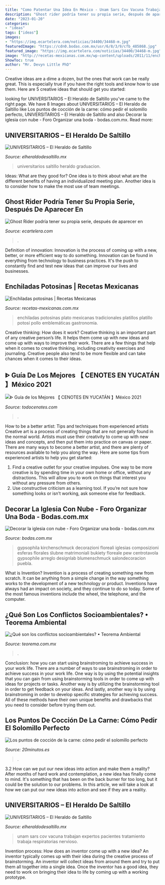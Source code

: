 ```yaml
---
title: "Como Patentar Una Idea En México - Unam Sars Cov Vacuna Trabajan Expertos Pacientes Tratamiento Trabaja Respiratorias Nervioso"
description: "Ghost rider podría tener su propia serie, después de aparecer en"
date: "2023-01-20"
categories:
- "ideas"
tags: ["ideas"]
images:
- "https://img.ecartelera.com/noticias/34400/34468-m.jpg"
featuredImage: "https://cdn0.bodas.com.mx/usr/6/8/3/9/cfb_485868.jpg"
featured_image: "https://img.ecartelera.com/noticias/34400/34468-m.jpg"
image: "http://recetas-mexicanas.com.mx/wp-content/uploads/2011/11/enchiladas-potosinas.jpg"
ShowToc: true
author: "Mr. Devyn Little PhD"
---
```



Creative ideas are a dime a dozen, but the ones that work can be really great. This is especially true if you have the right tools and know how to use them. Here are 5 creative ideas that should get you started:

	

		
looking for UNIVERSITARIOS – El Heraldo de Saltillo you've came to the right page. We have 8 Images about UNIVERSITARIOS – El Heraldo de Saltillo like Los puntos de cocción de la carne: cómo pedir el solomillo perfecto, UNIVERSITARIOS – El Heraldo de Saltillo and also Decorar la iglesia con nube - Foro Organizar una boda - bodas.com.mx. Read more:
		
    
## UNIVERSITARIOS – El Heraldo De Saltillo

<img loading=lazy src="https://www.elheraldodesaltillo.mx/wp-content/uploads/2020/08/quiero-2-1536x774.jpg" onerror="this.onerror=null;this.src='https://tse4.mm.bing.net/th?id=OIP.4x-b0CSbLOb8UgZyJU2B5AHaDu&amp;pid=15.1';" alt="UNIVERSITARIOS – El Heraldo de Saltillo">

_Source: elheraldodesaltillo.mx_

>universitarios saltillo heraldo graduacion. 

	

Ideas: What are they good for?
One idea is to think about what are the different benefits of having an individualized meeting plan. Another idea is to consider how to make the most use of team meetings.

    
## Ghost Rider Podría Tener Su Propia Serie, Después De Aparecer En

<img loading=lazy src="https://img.ecartelera.com/noticias/34400/34468-m.jpg" onerror="this.onerror=null;this.src='https://tse1.mm.bing.net/th?id=OIP.AqYyp6zoOpMgiiu-y77yDQHaHa&amp;pid=15.1';" alt="Ghost Rider podría tener su propia serie, después de aparecer en">

_Source: ecartelera.com_

>. 

	

Definition of innovation:
Innovation is the process of coming up with a new, better, or more efficient way to do something. Innovation can be found in everything from technology to business practices. It's the push to constantly find and test new ideas that can improve our lives and businesses.

    
## Enchiladas Potosinas | Recetas Mexicanas

<img loading=lazy src="http://recetas-mexicanas.com.mx/wp-content/uploads/2011/11/enchiladas-potosinas.jpg" onerror="this.onerror=null;this.src='https://tse2.mm.bing.net/th?id=OIP.Ge3ffj39J4Sl1tsTUTHJ1wHaFm&amp;pid=15.1';" alt="Enchiladas potosinas | Recetas Mexicanas">

_Source: recetas-mexicanas.com.mx_

>enchiladas potosinas plato mexicanas tradicionales platillos platillo potosí pollo emblemáticas gastronomia. 

	

Creative thinking: How does it work?
Creative thinking is an important part of any creative person’s life. It helps them come up with new ideas and come up with ways to improve their work. There are a few things that help when it comes to creative thinking, including creativity exercises and journaling. Creative people also tend to be more flexible and can take chances when it comes to their ideas.

    
## ᐈ Guía De Los Mejores 【 CENOTES EN YUCATÁN 】México 2021

<img loading=lazy src="https://todocenotes.com/wp-content/uploads/2020/03/Cenotes-en-Merida-Yucatan-2-1024x546.jpg" onerror="this.onerror=null;this.src='https://tse4.mm.bing.net/th?id=OIP.sKs2Gqec97aaqlD-JFhOfgHaD8&amp;pid=15.1';" alt="ᐈ Guía de los Mejores 【 CENOTES EN YUCATÁN 】México 2021">

_Source: todocenotes.com_

>. 

	

How to be a better artist: Tips and techniques from experienced artists
Creative art is a process of creating things that are not generally found in the normal world. Artists must use their creativity to come up with new ideas and concepts, and then put them into practice on canvas or paper. There are many ways to become a better artist, and there are plenty of resources available to help you along the way. Here are some tips from experienced artists to help you get started: 
1. Find a creative outlet for your creative impulses. One way to be more creative is by spending time in your own home or office, without any distractions. This will allow you to work on things that interest you without any pressure from others. 
2. Use constructive criticism as a learning tool. If you’re not sure how something looks or isn’t working, ask someone else for feedback.

    
## Decorar La Iglesia Con Nube - Foro Organizar Una Boda - Bodas.com.mx

<img loading=lazy src="https://cdn0.bodas.com.mx/usr/6/8/3/9/cfb_485868.jpg" onerror="this.onerror=null;this.src='https://tse3.mm.bing.net/th?id=OIP.UJ5mF4tpENu-rVswQ1Au5gHaFj&amp;pid=15.1';" alt="Decorar la iglesia con nube - Foro Organizar una boda - bodas.com.mx">

_Source: bodas.com.mx_

>gypsophila kirchenschmuck decorazioni floreali iglesias composizioni esferas florales ślubne matrimoniali bukiety floreale pew centrotavola gypsophile arreglo designlab blumenschmuck salondecoracion puebla. 

	

What is Invention?
Invention is a process of creating something new from scratch. It can be anything from a simple change in the way something works to the development of a new technology or product. Inventions have always had an impact on society, and they continue to do so today. Some of the most famous inventions include the wheel, the telephone, and the computer.

    
## ¿Qué Son Los Conflictos Socioambientales? • Teorema Ambiental

<img loading=lazy src="https://www.teorema.com.mx/wp-content/uploads/conflictos-socio.jpg" onerror="this.onerror=null;this.src='https://tse2.mm.bing.net/th?id=OIP.ylHH0Dt1FBwxTqmYyHOFgwHaE7&amp;pid=15.1';" alt="¿Qué son los conflictos socioambientales? • Teorema Ambiental">

_Source: teorema.com.mx_

>. 

	

Conclusion: how you can start using brainstroming to achieve success in your work life.
There are a number of ways to use brainstroming in order to achieve success in your work life. One way is by using the potential insights that you can gain from using brainstorming tools in order to come up with ideas for projects or tasks. Another way is by utilizing the brainstorming tool in order to get feedback on your ideas. And lastly, another way is by using brainstroming in order to develop specific strategies for achieving success. All of these methods have their own unique benefits and drawbacks that you need to consider before trying them out.

    
## Los Puntos De Cocción De La Carne: Cómo Pedir El Solomillo Perfecto

<img loading=lazy src="https://imagenes.20minutos.es/files/og_thumbnail/uploads/imagenes/2019/10/08/1087716.jpg" onerror="this.onerror=null;this.src='https://tse3.mm.bing.net/th?id=OIP.lQZVem1F7I90sbsENuMkNQHaEK&amp;pid=15.1';" alt="Los puntos de cocción de la carne: cómo pedir el solomillo perfecto">

_Source: 20minutos.es_

>. 

	

3.2 How can we put our new ideas into action and make them a reality?
After months of hard work and contemplation, a new idea has finally come to mind. It's something that has been on the back burner for too long, but it could be the solution to our problems. In this article, we will take a look at how we can put our new ideas into action and see if they are a reality.

    
## UNIVERSITARIOS – El Heraldo De Saltillo

<img loading=lazy src="https://www.elheraldodesaltillo.mx/wp-content/uploads/2020/07/expertos-2048x1346.jpg" onerror="this.onerror=null;this.src='https://tse4.mm.bing.net/th?id=OIP.GgAGmXEa99-Is4CmoAx5JAHaE3&amp;pid=15.1';" alt="UNIVERSITARIOS – El Heraldo de Saltillo">

_Source: elheraldodesaltillo.mx_

>unam sars cov vacuna trabajan expertos pacientes tratamiento trabaja respiratorias nervioso. 

	

Invention process: How does an inventor come up with a new idea?
An inventor typically comes up with their idea during the creative process of brainstorming. An inventor will collect ideas from around them and try to put them all together into a single idea. Once the inventor has a good idea, they need to work on bringing their idea to life by coming up with a working prototype.

